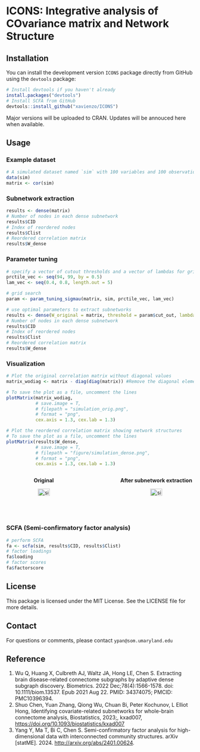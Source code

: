 # ICONS: Integrative analysis of COvariance matrix and Network Structure

## Installation
You can install the development version `ICONS` package directly from GitHub using the `devtools` package:

```r
# Install devtools if you haven't already
install.packages("devtools")
# Install SCFA from GitHub
devtools::install_github("xavienzo/ICONS")
```

Major versions will be uploaded to CRAN. Updates will be annouced here when available.

## Usage

### Example dataset
```r
# A simulated dataset named `sim` with 100 variables and 100 observations
data(sim)
matrix <- cor(sim)
```

### Subnetwork extraction
```r
results <- dense(matrix)
# Number of nodes in each dense subnetwork
results$CID
# Index of reordered nodes
results$Clist
# Reordered correlation matrix
results$W_dense
```
### Parameter tuning
```r
# specify a vector of cutout thresholds and a vector of lambdas for grid search
prctile_vec <- seq(94, 99, by = 0.5)
lam_vec <- seq(0.4, 0.8, length.out = 5)

# grid search
param <- param_tuning_sigmau(matrix, sim, prctile_vec, lam_vec)

# use optimal parameters to extract subnetworks
results <- dense(W_original = matrix, threshold = param$cut_out, lambda = param$lambda_out)
# Number of nodes in each dense subnetwork
results$CID
# Index of reordered nodes
results$Clist
# Reordered correlation matrix
results$W_dense
```

### Visualization
```r
# Plot the original correlation matrix without diagonal values
matrix_wodiag <- matrix - diag(diag(matrix)) #Remove the diagonal elements

# To save the plot as a file, uncomment the lines
plotMatrix(matrix_wodiag, 
           # save.image = T, 
           # filepath = "simulation_orig.png", 
           # format = "png",
           cex.axis = 1.3, cex.lab = 1.3)

# Plot the reordered correlation matrix showing network structures
# To save the plot as a file, uncomment the lines
plotMatrix(results$W_dense, 
           # save.image = T, 
           # filepath = "figure/simulation_dense.png", 
           # format = "png",
           cex.axis = 1.3, cex.lab = 1.3)
```
<div style="display: flex; justify-content: space-between;">
  <div style="text-align: center; width: 40%;">
    <p><strong>Original</strong></p>
    <img src="https://github.com/user-attachments/assets/4536fe79-8d64-4619-98a6-b2fa3fb4495e" alt="sim" style="width: 40%;"/>
  </div>
  <div style="text-align: center; width: 40%;">
    <p><strong>After subnetwork extraction</strong></p>
    <img src="https://github.com/user-attachments/assets/be9b0f12-ac41-4ea0-b153-3d9066d9291e" alt="sim_dense" style="width: 40%;"/>
  </div>
</div>

### SCFA (Semi-confirmatory factor analysis)
```r
# perform SCFA
fa <- scfa(sim, results$CID, results$Clist)
# factor loadings
fa$loading
# factor scores
fa$factorscore
```

## License
This package is licensed under the MIT License. See the LICENSE file for more details.

## Contact
For questions or comments, please contact `ypan@som.umaryland.edu`

## Reference

1. Wu Q, Huang X, Culbreth AJ, Waltz JA, Hong LE, Chen S. Extracting brain disease-related connectome subgraphs by adaptive dense subgraph discovery. Biometrics. 2022 Dec;78(4):1566-1578. doi: 10.1111/biom.13537. Epub 2021 Aug 22. PMID: 34374075; PMCID: PMC10396394.
2. Shuo Chen, Yuan Zhang, Qiong Wu, Chuan Bi, Peter Kochunov, L Elliot Hong, Identifying covariate-related subnetworks for whole-brain connectome analysis, Biostatistics, 2023;, kxad007, https://doi.org/10.1093/biostatistics/kxad007
3. Yang Y, Ma T, Bi C, Chen S. Semi-confirmatory factor analysis for high-dimensional data with interconnected community structures. arXiv [statME]. 2024. http://arxiv.org/abs/2401.00624.
